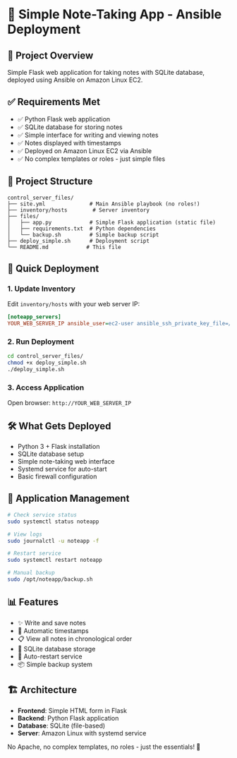 # 📝 Simple Note-Taking App - Ansible Deployment

## 🎯 Project Overview
Simple Flask web application for taking notes with SQLite database, deployed using Ansible on Amazon Linux EC2.

## ✅ Requirements Met
- ✅ Python Flask web application
- ✅ SQLite database for storing notes  
- ✅ Simple interface for writing and viewing notes
- ✅ Notes displayed with timestamps
- ✅ Deployed on Amazon Linux EC2 via Ansible
- ✅ No complex templates or roles - just simple files

## 📁 Project Structure
```
control_server_files/
├── site.yml              # Main Ansible playbook (no roles!)
├── inventory/hosts        # Server inventory
├── files/
│   ├── app.py            # Simple Flask application (static file)
│   ├── requirements.txt  # Python dependencies
│   └── backup.sh         # Simple backup script
├── deploy_simple.sh      # Deployment script
└── README.md            # This file
```

## 🚀 Quick Deployment

### 1. Update Inventory
Edit `inventory/hosts` with your web server IP:
```ini
[noteapp_servers]
YOUR_WEB_SERVER_IP ansible_user=ec2-user ansible_ssh_private_key_file=/path/to/key.pem
```

### 2. Run Deployment
```bash
cd control_server_files/
chmod +x deploy_simple.sh
./deploy_simple.sh
```

### 3. Access Application
Open browser: `http://YOUR_WEB_SERVER_IP`

## 🛠️ What Gets Deployed
- Python 3 + Flask installation
- SQLite database setup
- Simple note-taking web interface  
- Systemd service for auto-start
- Basic firewall configuration

## 🔧 Application Management
```bash
# Check service status
sudo systemctl status noteapp

# View logs
sudo journalctl -u noteapp -f

# Restart service
sudo systemctl restart noteapp

# Manual backup
sudo /opt/noteapp/backup.sh
```

## 📊 Features
- ✨ Write and save notes
- 📅 Automatic timestamps
- 📋 View all notes in chronological order  
- 💾 SQLite database storage
- 🔄 Auto-restart service
- 📦 Simple backup system

## 🏗️ Architecture
- **Frontend**: Simple HTML form in Flask
- **Backend**: Python Flask application
- **Database**: SQLite (file-based)
- **Server**: Amazon Linux with systemd service

No Apache, no complex templates, no roles - just the essentials! 🎯 